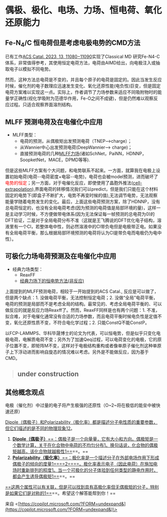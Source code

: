 # 偶极、极化、电场、力场、恒电荷、氧化还原能力

## Fe-N<sub>4</sub>/C 恒电荷但是考虑电极电势的CMD方法
已有工作[ACS Catal. 2023, 13, 11080−11090](https://pubs.acs.org/doi/full/10.1021/acscatal.3c02169)实现了Classical MD 研究Fe-N4-C体系，非常值得参考，其使用恒定电荷方法，电荷由AIMD给出，向电极注入或抽取电子以模拟不同电势。

然而，这种方法总电荷是不变的，并且每个原子的电荷是固定的。因此当发生反应时候，催化剂的电子数理应迅速发生变化、氧化还原性能(电负性)巨变，但是固定电荷方案难以实现这一点。实际上，作者调节了力场参数来适应不同吸附物时的能量学正确性(视化学吸附为范德华作用，Fe-O之间不成键)，但是仍然难以观察反应过程。只适合观察界面溶剂结构。

## MLFF 预测电荷及在电催化中应用

- MLFF类型：
  - 电荷的预测，从偶极矩出发预测电荷（TNEP-->charge）；
  - 从Wannier中心出发预测电荷(DeepWannier--> charge)；
  - 直接预测电荷的几种[MLFF力场](onenote:..\基础学习\化学.one#恒电势方法-电荷-极化力场系列&section-id={0E819CD7-F224-46DE-BD42-ECAA072213BE}&page-id={33F8A7B9-69A3-45FF-8F8B-BCD5C8946EAA}&end&base-path=https://njfueducn-my.sharepoint.com/personal/180401224_njfu_edu_cn/Documents/笔记本/理论计算与模拟)(诸如SchNet，PaiNN，HDNNP，SoopketNet，MACE，DPMD等等).


但是这些MLFF方案有个大问题，和电势联系不起来。一方面，就算我在电极上设置初始电荷(电荷\--电荷密度+电容\--电势)，电荷也会被model预测，进而破坏了<font color=Red>电势的恒定</font>；另一方面，对于电催化反应，即使使用了晶胞外推法([cell-extrapolation](https://ternity.github.io/wiki/%E6%81%92%E7%94%B5%E5%8A%BF%E6%96%B9%E6%B3%95-%E7%94%B5%E8%8D%B7-%E6%9E%81%E5%8C%96%E5%8A%9B%E5%9C%BA%E7%B3%BB%E5%88%97/DFT%E9%9D%99%E6%80%81-AIMD-Geo-Opt%E4%B8%8B%E7%9A%84%E6%81%92%E7%94%B5%E5%8A%BF/Norskov%E5%85%B3%E4%BA%8E%E8%83%BD%E5%9E%92%E7%9A%84%E6%81%92%E7%94%B5%E5%8A%BF%E6%A0%A1%E6%AD%A3%E6%80%9D%E8%B7%AF/)),界面电荷的转移情况我们可以predict，但是我们只能在这个材料固定的电势下(即盒子不断扩大，电势不再变时候的值),无法调节电势，无法观察能量学随着电势发生的变化。最后，上面这些电荷预测方案，除了HDNNP，没有总电荷恒定的，也没有全局电荷考虑(因为预测的电荷值是局部环境的量)，这样一是主动学习时候，不方便做带电体系(因为无法保证每一帧预测的总电荷为0)的DFT验证，二是对于全局电荷分布不准（这就是王飞腾说的DFT优化电子结构，溶液里有一个Cl，若整体电中性，则必然溶液中的Cl带负电但是电极带正电。如果没有全局电荷平衡，那么根据局部环境预测的电荷将认为Cl是带负电而电极仍为电中性）。

## 可极化力场电荷预测及在电催化中应用
- 经典力场类型：
  - ReaxFF<br>
  - [经典力场下的恒电势方法(非反应)](onenote:..\基础学习\化学.one#经典力场下的恒电势方法(非反应)&section-id={0E819CD7-F224-46DE-BD42-ECAA072213BE}&page-id={BA2CE166-085B-4994-AE6D-1D8B02F14CA5}&end&base-path=https://njfueducn-my.sharepoint.com/personal/180401224_njfu_edu_cn/Documents/笔记本/理论计算与模拟)

上面提到的MLFF预测电荷，相较于一开始提到的ACS Catal., 反应是可以做了，但是两个缺点：1\. 没做电荷平衡，无法控制恒定电荷；2\. 没做“全局”电荷平衡，电荷的预测是局部而不是考虑全局的结构。最常见的、考虑全局电荷平衡的、可以做反应的就是反应力场Reaxff了。然而，ReaxFF同样是也有两个问题：1\. 不准，拟合难，对于电催化通常没有合适的力场参数，而且电荷平衡时候电负性是定值不变，氧化还原性质不变，不符合电化学过程；2\. 只能ConstQ不能ConstP。


以FCP-LAMMPS、华科毕晟博士的论文为代表，可以恒电势，但是似乎只变化电极电荷，电解质电荷不变；另外为了加速Qeq过程，可以电荷变化的电极，它的原子位置不变，即矩阵M不变，这样对于电极结构重构或者像单原子催化剂这种单原子上下浮动进而影响自旋态的情况难以考虑。另外是不能做反应，因为基于CMD。

> ## under construction


## 其他概念观点

电极（催化剂）中过量的电子将产生极强的还原性（O~2~将在极低的能垒中被快速还原）



[Dipole（偶极子）和Polarizability（极化率）都是描述分子电性质的重要参数，但它们描述的是不同的物理现象1](https://chemistry.stackexchange.com/questions/51292/difference-between-polarizability-and-dipole-moment)[2](https://physics.stackexchange.com/questions/274794/difference-between-polarizability-and-dipole-moment)。

1. [**Dipole（偶极子）**==：偶极子是一个向量量，它有大小和方向。偶极矩是一个数学计算，关于在化合物中电荷的不均匀分布1。换句话说，化合物的偶极矩越高，该化合物就越极性1==](https://chemistry.stackexchange.com/questions/51292/difference-between-polarizability-and-dipole-moment)==。==
2. [**Polarizability（极化率）**==：极化率是一个描述分子在外部电场作用下形成偶极子的倾向的度量1==](https://chemistry.stackexchange.com/questions/51292/difference-between-polarizability-and-dipole-moment)[==2==](https://physics.stackexchange.com/questions/274794/difference-between-polarizability-and-dipole-moment)[==。极化率表示电子（因此电荷）在施加电场时重新排列的程度1。当一个可极化的分子体验到任何类型的静电作用时，都会产生诱导偶极矩1==](https://chemistry.stackexchange.com/questions/51292/difference-between-polarizability-and-dipole-moment)==。==

[==这两个属性可以有关联，但是可以找到具有高极化率但无偶极矩的分子，特别是如果它们是对称的1==](https://chemistry.stackexchange.com/questions/51292/difference-between-polarizability-and-dipole-moment)==。希望这个解答能帮到你！==



来自 <[https://copilot.microsoft.com/?FORM=undexpand&](https://copilot.microsoft.com/?FORM=undexpand&)\>

